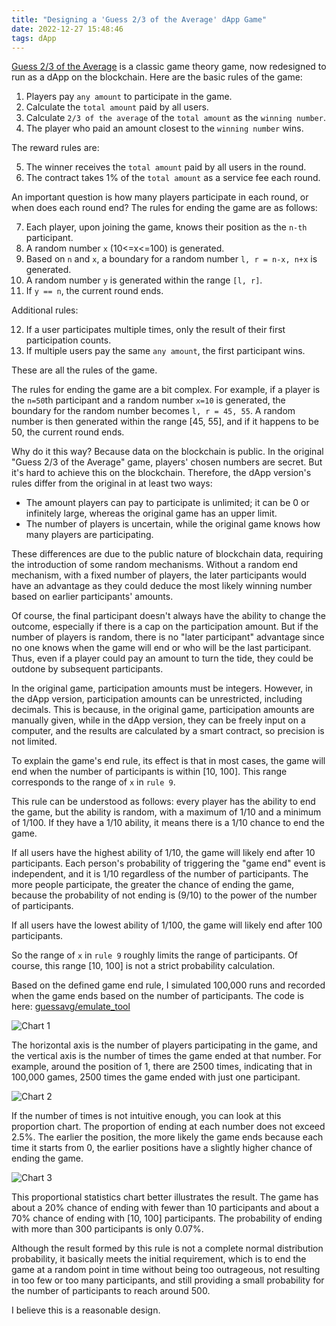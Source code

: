 ```yaml
---
title: "Designing a 'Guess 2/3 of the Average' dApp Game"
date: 2022-12-27 15:48:46
tags: dApp
---
```


[Guess 2/3 of the Average](https://zh.m.wikipedia.org/zh-cn/%E7%8C%9C%E5%9D%87%E5%80%BC%E7%9A%842/3) is a classic game theory game, now redesigned to run as a dApp on the blockchain. Here are the basic rules of the game:

1. Players pay `any amount` to participate in the game.
2. Calculate the `total amount` paid by all users.
3. Calculate `2/3 of the average` of the `total amount` as the `winning number`.
4. The player who paid an amount closest to the `winning number` wins.

The reward rules are:

5. The winner receives the `total amount` paid by all users in the round.
6. The contract takes 1% of the `total amount` as a service fee each round.

An important question is how many players participate in each round, or when does each round end? The rules for ending the game are as follows:

7. Each player, upon joining the game, knows their position as the `n-th` participant.
8. A random number `x` (10<=x<=100) is generated.
9. Based on `n` and `x`, a boundary for a random number `l, r = n-x, n+x` is generated.
10. A random number `y` is generated within the range `[l, r]`.
11. If `y == n`, the current round ends.

Additional rules:

12. If a user participates multiple times, only the result of their first participation counts.
13. If multiple users pay the same `any amount`, the first participant wins.

These are all the rules of the game.

The rules for ending the game are a bit complex. For example, if a player is the `n=50`th participant and a random number `x=10` is generated, the boundary for the random number becomes `l, r = 45, 55`. A random number is then generated within the range [45, 55], and if it happens to be 50, the current round ends.

Why do it this way? Because data on the blockchain is public. In the original "Guess 2/3 of the Average" game, players' chosen numbers are secret. But it's hard to achieve this on the blockchain. Therefore, the dApp version's rules differ from the original in at least two ways:

- The amount players can pay to participate is unlimited; it can be 0 or infinitely large, whereas the original game has an upper limit.
- The number of players is uncertain, while the original game knows how many players are participating.

These differences are due to the public nature of blockchain data, requiring the introduction of some random mechanisms. Without a random end mechanism, with a fixed number of players, the later participants would have an advantage as they could deduce the most likely winning number based on earlier participants' amounts.

Of course, the final participant doesn't always have the ability to change the outcome, especially if there is a cap on the participation amount. But if the number of players is random, there is no "later participant" advantage since no one knows when the game will end or who will be the last participant. Thus, even if a player could pay an amount to turn the tide, they could be outdone by subsequent participants.

In the original game, participation amounts must be integers. However, in the dApp version, participation amounts can be unrestricted, including decimals. This is because, in the original game, participation amounts are manually given, while in the dApp version, they can be freely input on a computer, and the results are calculated by a smart contract, so precision is not limited.

To explain the game's end rule, its effect is that in most cases, the game will end when the number of participants is within [10, 100]. This range corresponds to the range of `x` in `rule 9`.

This rule can be understood as follows: every player has the ability to end the game, but the ability is random, with a maximum of 1/10 and a minimum of 1/100. If they have a 1/10 ability, it means there is a 1/10 chance to end the game.

If all users have the highest ability of 1/10, the game will likely end after 10 participants. Each person's probability of triggering the "game end" event is independent, and it is 1/10 regardless of the number of participants. The more people participate, the greater the chance of ending the game, because the probability of not ending is (9/10) to the power of the number of participants.

If all users have the lowest ability of 1/100, the game will likely end after 100 participants.

So the range of `x` in `rule 9` roughly limits the range of participants. Of course, this range [10, 100] is not a strict probability calculation.

Based on the defined game end rule, I simulated 100,000 runs and recorded when the game ends based on the number of participants. The code is here: [guessavg/emulate_tool](https://github.com/guessavg/emulate_tool)

![Chart 1](chart1.png)

The horizontal axis is the number of players participating in the game, and the vertical axis is the number of times the game ended at that number. For example, around the position of 1, there are 2500 times, indicating that in 100,000 games, 2500 times the game ended with just one participant.

![Chart 2](chart2.png)

If the number of times is not intuitive enough, you can look at this proportion chart. The proportion of ending at each number does not exceed 2.5%. The earlier the position, the more likely the game ends because each time it starts from 0, the earlier positions have a slightly higher chance of ending the game.

![Chart 3](chart3.png)

This proportional statistics chart better illustrates the result. The game has about a 20% chance of ending with fewer than 10 participants and about a 70% chance of ending with [10, 100] participants. The probability of ending with more than 300 participants is only 0.07%.

Although the result formed by this rule is not a complete normal distribution probability, it basically meets the initial requirement, which is to end the game at a random point in time without being too outrageous, not resulting in too few or too many participants, and still providing a small probability for the number of participants to reach around 500.

I believe this is a reasonable design.
